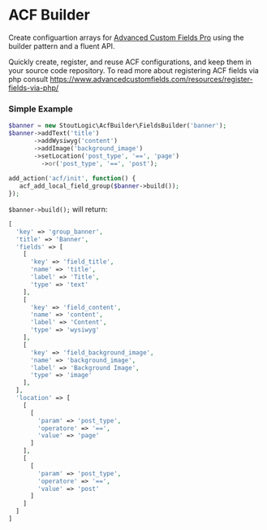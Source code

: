 # ACF Builder
Create configuartion arrays for [Advanced Custom Fields Pro](https://www.advancedcustomfields.com/pro/) using the builder pattern and a fluent API.

Quickly create, register, and reuse ACF configurations, and keep them in your source code repository. To read more about registering ACF fields via php consult https://www.advancedcustomfields.com/resources/register-fields-via-php/

### Simple Example
```php
$banner = new StoutLogic\AcfBuilder\FieldsBuilder('banner');
$banner->addText('title')
       ->addWysiwyg('content')
       ->addImage('background_image')
       ->setLocation('post_type', '==', 'page')
         ->or('post_type', '==', 'post');
       
add_action('acf/init', function() {
   acf_add_local_field_group($banner->build());
});
```

`$banner->build();` will return:
```php
[
  'key' => 'group_banner',
  'title' => 'Banner',
  'fields' => [
    [
      'key' => 'field_title',
      'name' => 'title',
      'label' => 'Title',
      'type' => 'text'
    ],
    [
      'key' => 'field_content',
      'name' => 'content',
      'label' => 'Content',
      'type' => 'wysiwyg'
    ],
    [
      'key' => 'field_background_image',
      'name' => 'background_image',
      'label' => 'Background Image',
      'type' => 'image'
    ],
  ],
  'location' => [
    [
      [
        'param' => 'post_type',
        'operatore' => '==',
        'value' => 'page'
      ]
    ],
    [
      [
        'param' => 'post_type',
        'operatore' => '==',
        'value' => 'post'
      ]
    ]
  ]
]
```

